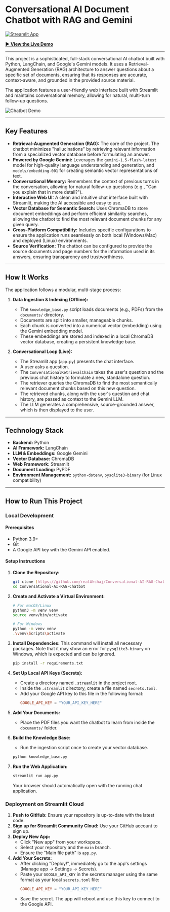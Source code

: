 # Conversational AI Document Chatbot with RAG and Gemini

[![Streamlit App](https://static.streamlit.io/badges/streamlit_badge_black_white.svg)](https://conversational-ai-rag-chatbot-fwuwydrqbyapeya8l2ea8u.streamlit.app/)

**[► View the Live Demo](https://conversational-ai-rag-chatbot-fwuwydrqbyapeya8l2ea8u.streamlit.app/)**

---

This project is a sophisticated, full-stack conversational AI chatbot built with Python, LangChain, and Google's Gemini models. It uses a Retrieval-Augmented Generation (RAG) architecture to answer questions about a specific set of documents, ensuring that its responses are accurate, context-aware, and grounded in the provided source material.

The application features a user-friendly web interface built with Streamlit and maintains conversational memory, allowing for natural, multi-turn follow-up questions.

![Chatbot Demo](https://storage.googleapis.com/garden-prod/doc-images/image_a17939.png-c9a3f34b-5e60-46b3-b726-b4e45eed5fa4)

---

## Key Features

- **Retrieval-Augmented Generation (RAG):** The core of the project. The chatbot minimizes "hallucinations" by retrieving relevant information from a specialized vector database before formulating an answer.
- **Powered by Google Gemini:** Leverages the `gemini-1.5-flash-latest` model for high-quality language understanding and generation, and `models/embedding-001` for creating semantic vector representations of text.
- **Conversational Memory:** Remembers the context of previous turns in the conversation, allowing for natural follow-up questions (e.g., "Can you explain that in more detail?").
- **Interactive Web UI:** A clean and intuitive chat interface built with Streamlit, making the AI accessible and easy to use.
- **Vector Database for Semantic Search:** Uses ChromaDB to store document embeddings and perform efficient similarity searches, allowing the chatbot to find the most relevant document chunks for any given query.
- **Cross-Platform Compatibility:** Includes specific configurations to ensure the application runs seamlessly on both local (Windows/Mac) and deployed (Linux) environments.
- **Source Verification:** The chatbot can be configured to provide the source documents and page numbers for the information used in its answers, ensuring transparency and trustworthiness.

---

## How It Works

The application follows a modular, multi-stage process:

1.  **Data Ingestion & Indexing (Offline):**
    * The `knowledge_base.py` script loads documents (e.g., PDFs) from the `documents/` directory.
    * Documents are split into smaller, manageable chunks.
    * Each chunk is converted into a numerical vector (embedding) using the Gemini embedding model.
    * These embeddings are stored and indexed in a local ChromaDB vector database, creating a persistent knowledge base.

2.  **Conversational Loop (Live):**
    * The Streamlit app (`app.py`) presents the chat interface.
    * A user asks a question.
    * The `ConversationalRetrievalChain` takes the user's question and the previous chat history to formulate a new, standalone question.
    * The retriever queries the ChromaDB to find the most semantically relevant document chunks based on this new question.
    * The retrieved chunks, along with the user's question and chat history, are passed as context to the Gemini LLM.
    * The LLM generates a comprehensive, source-grounded answer, which is then displayed to the user.

---

## Technology Stack

- **Backend:** Python
- **AI Framework:** LangChain
- **LLM & Embeddings:** Google Gemini
- **Vector Database:** ChromaDB
- **Web Framework:** Streamlit
- **Document Loading:** PyPDF
- **Environment Management:** `python-dotenv`, `pysqlite3-binary` (for Linux compatibility)

---

## How to Run This Project

### Local Development

#### Prerequisites

-   Python 3.9+
-   Git
-   A Google API key with the Gemini API enabled.

#### Setup Instructions

1.  **Clone the Repository:**
    ```bash
    git clone [https://github.com/realAkshaj/Conversational-AI-RAG-Chatbot.git](https://github.com/realAkshaj/Conversational-AI-RAG-Chatbot.git)
    cd Conversational-AI-RAG-Chatbot
    ```

2.  **Create and Activate a Virtual Environment:**
    ```bash
    # For macOS/Linux
    python3 -m venv venv
    source venv/bin/activate

    # For Windows
    python -m venv venv
    .\venv\Scripts\activate
    ```

3.  **Install Dependencies:**
    This command will install all necessary packages. Note that it may show an error for `pysqlite3-binary` on Windows, which is expected and can be ignored.
    ```bash
    pip install -r requirements.txt
    ```

4.  **Set Up Local API Keys (Secrets):**
    -   Create a directory named `.streamlit` in the project root.
    -   Inside the `.streamlit` directory, create a file named `secrets.toml`.
    -   Add your Google API key to this file in the following format:
        ```toml
        GOOGLE_API_KEY = "YOUR_API_KEY_HERE"
        ```

5.  **Add Your Documents:**
    -   Place the PDF files you want the chatbot to learn from inside the `documents/` folder.

6.  **Build the Knowledge Base:**
    -   Run the ingestion script once to create your vector database.
    ```bash
    python knowledge_base.py
    ```

7.  **Run the Web Application:**
    ```bash
    streamlit run app.py
    ```
    Your browser should automatically open with the running chat application.

### Deployment on Streamlit Cloud

1.  **Push to GitHub:** Ensure your repository is up-to-date with the latest code.
2.  **Sign up for Streamlit Community Cloud:** Use your GitHub account to sign up.
3.  **Deploy New App:**
    -   Click "New app" from your workspace.
    -   Select your repository and the `main` branch.
    -   Ensure the "Main file path" is `app.py`.
4.  **Add Your Secrets:**
    -   After clicking "Deploy!", immediately go to the app's settings (Manage app -> Settings -> Secrets).
    -   Paste your `GOOGLE_API_KEY` in the secrets manager using the same format as your local `secrets.toml` file:
        ```toml
        GOOGLE_API_KEY = "YOUR_API_KEY_HERE"
        ```
    -   Save the secret. The app will reboot and use this key to connect to the Google API.
